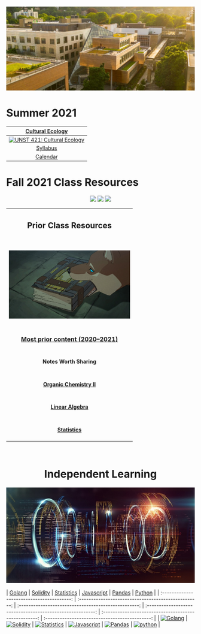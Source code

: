 <p align="center">
  <img width="690" src="assets/images/psu.jpg">
</p>

<h1>Summer 2021</h1>

|                                       [Cultural Ecology](/capstone)                                        |
| :--------------------------------------------------------------------------------------------------------: |
|                   [![UNST 421: Cultural Ecology](assets/images/capstone.ico)](/capstone)                   |
|      [Syllabus](https://docs.google.com/document/d/1geywAoxVMRb0wuzpJfjjkg1IOPnZne1Kps4hJawJEvY/edit)      |
| [Calendar](https://docs.google.com/spreadsheets/d/1sibCFDL0m-65j6lZbn9wwCBAsYRA8rADOwz6DuVaKuU/edit#gid=0) |

<h1>Fall 2021 Class Resources</h1>

<p align="center">
  <a title="Applied Linear Algebra">
    <img src="https://img.shields.io/badge/MTH 343-not started-orange">
  </a>
  <a title="Calculus III">
    <img src="https://img.shields.io/badge/MTH 253-not started-orange">
  </a>
  <a title="Intro to Computer Science">
    <img src="https://img.shields.io/badge/CS 162-not started-orange">
  </a>
</p>

<table align="center">
  <tr>
    <th>
      <h2 align="center">Prior Class Resources</h2>
    </th>
  <tr>
    <td>
      <p align='center'>
        <br>
        <img width="324" src="assets/images/prior.jpg">
      </p>
    </td>
  </tr>
  <tr>
    <td>
      <h3 align='center'>
        <a href="http://drive.google.com/file/d/1lhJSXIqAmNblGcTUligxWAotnxI1fASp/view?usp=sharing"> Most prior content
          (2020&ndash;2021)
        </a>
      </h3>
    </td>
  </tr>
  <tr>
    <td>
      <h4 align="center">Notes Worth Sharing</h4>
    </td>
  </tr>
  <tr>
    <td>
      <h4 align="center">
        <a href="http://raw.githubusercontent.com/nosvagor/notes/master/prior/ch-335.pdf">Organic Chemistry II
        </a>
      </h4>
    </td>
  </tr>
  <tr>
    <td>
      <h4 align="center">
        <a href="http://raw.githubusercontent.com/nosvagor/notes/master/prior/mth-261.pdf">Linear Algebra
        </a>
      </h4>
    </td>
  </tr>
  <tr>
    <td>
      <h4 align="center">
        <a href="http://raw.githubusercontent.com/nosvagor/notes/master/prior/statistics.pdf">Statistics 
        </a>
      </h4>
    </td>
  </tr>
</table>

<br>

<h1 align="center">Independent Learning</h1>

<p align="center">
  <img width="690" src="assets/images/code.jpg">
</p>

| [Golang](/golang) | [Solidity](/solidity) | [Statistics](/statistics) | [Javascript](/javascript) |
[Pandas](/python/pandas) | [Python](/python) |
| :----------------------------------------: | :--------------------------------------------------: |
:--------------------------------------------------: | :--------------------------------------------------------: |
:---------------------------------------------------: | :--------------------------------------------: |
| [![Golang](assets/images/go.ico)](/golang) | [![Solidity](assets/images/solidity.ico)](/solidity) |
[![Statistics](assets/images/stat.ico)](/statistics) | [![Javascript](assets/images/javascript.ico)](/javascript) |
[![Pandas](assets/images/pandas.ico)](/python/pandas) | [![python](assets/images/python.ico)](/python) |
